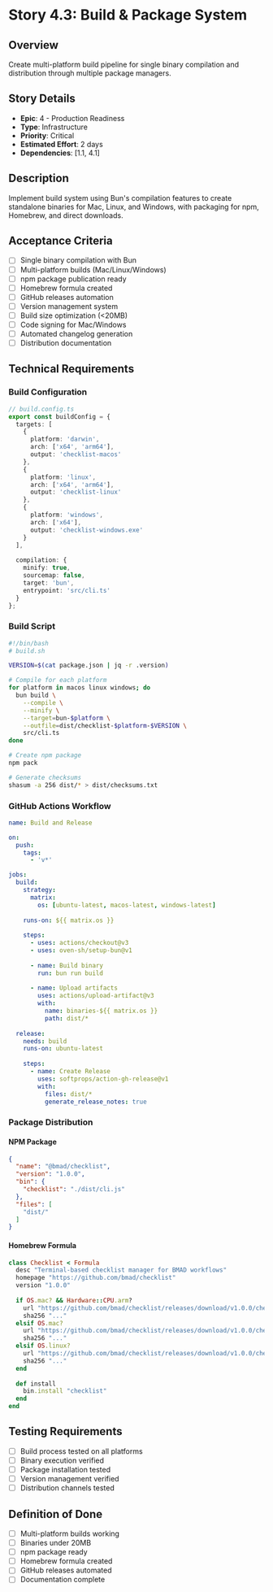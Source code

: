 # Story 4.3: Build & Package System

## Overview
Create multi-platform build pipeline for single binary compilation and distribution through multiple package managers.

## Story Details
- **Epic**: 4 - Production Readiness
- **Type**: Infrastructure
- **Priority**: Critical
- **Estimated Effort**: 2 days
- **Dependencies**: [1.1, 4.1]

## Description
Implement build system using Bun's compilation features to create standalone binaries for Mac, Linux, and Windows, with packaging for npm, Homebrew, and direct downloads.

## Acceptance Criteria
- [ ] Single binary compilation with Bun
- [ ] Multi-platform builds (Mac/Linux/Windows)
- [ ] npm package publication ready
- [ ] Homebrew formula created
- [ ] GitHub releases automation
- [ ] Version management system
- [ ] Build size optimization (<20MB)
- [ ] Code signing for Mac/Windows
- [ ] Automated changelog generation
- [ ] Distribution documentation

## Technical Requirements

### Build Configuration
```typescript
// build.config.ts
export const buildConfig = {
  targets: [
    {
      platform: 'darwin',
      arch: ['x64', 'arm64'],
      output: 'checklist-macos'
    },
    {
      platform: 'linux',
      arch: ['x64', 'arm64'],
      output: 'checklist-linux'
    },
    {
      platform: 'windows',
      arch: ['x64'],
      output: 'checklist-windows.exe'
    }
  ],
  
  compilation: {
    minify: true,
    sourcemap: false,
    target: 'bun',
    entrypoint: 'src/cli.ts'
  }
};
```

### Build Script
```bash
#!/bin/bash
# build.sh

VERSION=$(cat package.json | jq -r .version)

# Compile for each platform
for platform in macos linux windows; do
  bun build \
    --compile \
    --minify \
    --target=bun-$platform \
    --outfile=dist/checklist-$platform-$VERSION \
    src/cli.ts
done

# Create npm package
npm pack

# Generate checksums
shasum -a 256 dist/* > dist/checksums.txt
```

### GitHub Actions Workflow
```yaml
name: Build and Release

on:
  push:
    tags:
      - 'v*'

jobs:
  build:
    strategy:
      matrix:
        os: [ubuntu-latest, macos-latest, windows-latest]
    
    runs-on: ${{ matrix.os }}
    
    steps:
      - uses: actions/checkout@v3
      - uses: oven-sh/setup-bun@v1
      
      - name: Build binary
        run: bun run build
        
      - name: Upload artifacts
        uses: actions/upload-artifact@v3
        with:
          name: binaries-${{ matrix.os }}
          path: dist/*
  
  release:
    needs: build
    runs-on: ubuntu-latest
    
    steps:
      - name: Create Release
        uses: softprops/action-gh-release@v1
        with:
          files: dist/*
          generate_release_notes: true
```

### Package Distribution

#### NPM Package
```json
{
  "name": "@bmad/checklist",
  "version": "1.0.0",
  "bin": {
    "checklist": "./dist/cli.js"
  },
  "files": [
    "dist/"
  ]
}
```

#### Homebrew Formula
```ruby
class Checklist < Formula
  desc "Terminal-based checklist manager for BMAD workflows"
  homepage "https://github.com/bmad/checklist"
  version "1.0.0"
  
  if OS.mac? && Hardware::CPU.arm?
    url "https://github.com/bmad/checklist/releases/download/v1.0.0/checklist-macos-arm64"
    sha256 "..."
  elsif OS.mac?
    url "https://github.com/bmad/checklist/releases/download/v1.0.0/checklist-macos-x64"
    sha256 "..."
  elsif OS.linux?
    url "https://github.com/bmad/checklist/releases/download/v1.0.0/checklist-linux-x64"
    sha256 "..."
  end
  
  def install
    bin.install "checklist"
  end
end
```

## Testing Requirements
- [ ] Build process tested on all platforms
- [ ] Binary execution verified
- [ ] Package installation tested
- [ ] Version management verified
- [ ] Distribution channels tested

## Definition of Done
- [ ] Multi-platform builds working
- [ ] Binaries under 20MB
- [ ] npm package ready
- [ ] Homebrew formula created
- [ ] GitHub releases automated
- [ ] Documentation complete